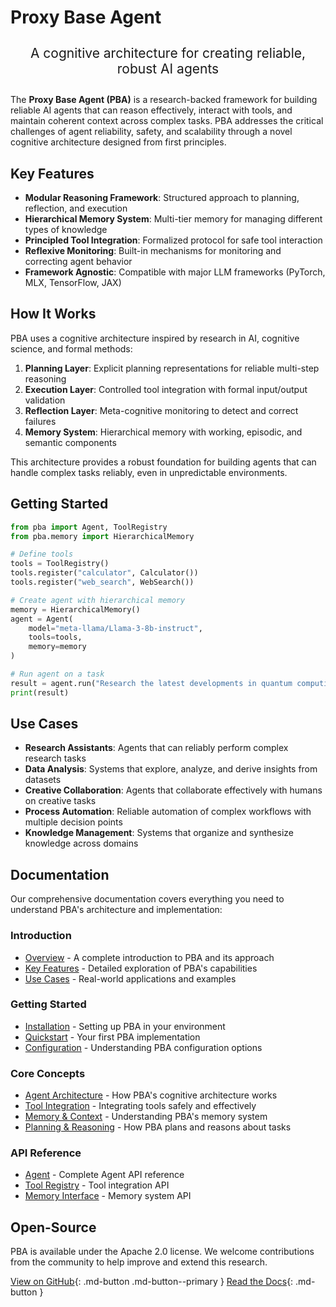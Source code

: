 # Proxy Base Agent

<div class="hero-content" style="text-align: center; margin: 2em 0;">
  <p style="font-size: 1.5em; max-width: 800px; margin: 0 auto;">
    A cognitive architecture for creating reliable, robust AI agents
  </p>
</div>

The **Proxy Base Agent (PBA)** is a research-backed framework for building reliable AI agents that can reason effectively, interact with tools, and maintain coherent context across complex tasks. PBA addresses the critical challenges of agent reliability, safety, and scalability through a novel cognitive architecture designed from first principles.

## Key Features

- **Modular Reasoning Framework**: Structured approach to planning, reflection, and execution
- **Hierarchical Memory System**: Multi-tier memory for managing different types of knowledge
- **Principled Tool Integration**: Formalized protocol for safe tool interaction
- **Reflexive Monitoring**: Built-in mechanisms for monitoring and correcting agent behavior
- **Framework Agnostic**: Compatible with major LLM frameworks (PyTorch, MLX, TensorFlow, JAX)

## How It Works

PBA uses a cognitive architecture inspired by research in AI, cognitive science, and formal methods:

1. **Planning Layer**: Explicit planning representations for reliable multi-step reasoning
2. **Execution Layer**: Controlled tool integration with formal input/output validation
3. **Reflection Layer**: Meta-cognitive monitoring to detect and correct failures
4. **Memory System**: Hierarchical memory with working, episodic, and semantic components

This architecture provides a robust foundation for building agents that can handle complex tasks reliably, even in unpredictable environments.

## Getting Started

```python
from pba import Agent, ToolRegistry
from pba.memory import HierarchicalMemory

# Define tools
tools = ToolRegistry()
tools.register("calculator", Calculator())
tools.register("web_search", WebSearch())

# Create agent with hierarchical memory
memory = HierarchicalMemory()
agent = Agent(
    model="meta-llama/Llama-3-8b-instruct",
    tools=tools,
    memory=memory
)

# Run agent on a task
result = agent.run("Research the latest developments in quantum computing and summarize the key findings.")
print(result)
```

## Use Cases

- **Research Assistants**: Agents that can reliably perform complex research tasks
- **Data Analysis**: Systems that explore, analyze, and derive insights from datasets
- **Creative Collaboration**: Agents that collaborate effectively with humans on creative tasks
- **Process Automation**: Reliable automation of complex workflows with multiple decision points
- **Knowledge Management**: Systems that organize and synthesize knowledge across domains

## Documentation

Our comprehensive documentation covers everything you need to understand PBA's architecture and implementation:

### Introduction

- [Overview](introduction/overview.md) - A complete introduction to PBA and its approach
- [Key Features](introduction/key-features.md) - Detailed exploration of PBA's capabilities
- [Use Cases](introduction/use-cases.md) - Real-world applications and examples

### Getting Started

- [Installation](getting-started/installation.md) - Setting up PBA in your environment
- [Quickstart](getting-started/quickstart.md) - Your first PBA implementation
- [Configuration](getting-started/configuration.md) - Understanding PBA configuration options

### Core Concepts

- [Agent Architecture](core-concepts/architecture.md) - How PBA's cognitive architecture works
- [Tool Integration](core-concepts/tool-integration.md) - Integrating tools safely and effectively
- [Memory & Context](core-concepts/memory.md) - Understanding PBA's memory system
- [Planning & Reasoning](core-concepts/planning.md) - How PBA plans and reasons about tasks

### API Reference

- [Agent](api/agent.md) - Complete Agent API reference
- [Tool Registry](api/tool-registry.md) - Tool integration API
- [Memory Interface](api/memory.md) - Memory system API

## Open-Source

PBA is available under the Apache 2.0 license. We welcome contributions from the community to help improve and extend this research.

[View on GitHub](https://github.com/TheProxyCompany/proxy-base-agent){: .md-button .md-button--primary }
[Read the Docs](introduction/overview.md){: .md-button }